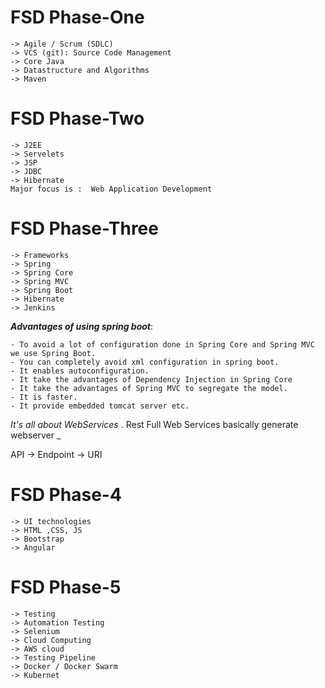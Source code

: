 
# __FSD Phase-One__

```
-> Agile / Scrum (SDLC)
-> VCS (git): Source Code Management 
-> Core Java
-> Datastructure and Algorithms
-> Maven
```

# __FSD Phase-Two__
```
-> J2EE
-> Servelets
-> JSP
-> JDBC
-> Hibernate 
Major focus is :  Web Application Development 
```

# __FSD Phase-Three__
```
-> Frameworks
-> Spring
-> Spring Core
-> Spring MVC
-> Spring Boot
-> Hibernate
-> Jenkins
```
__*Advantages of using spring boot*__: 
```
- To avoid a lot of configuration done in Spring Core and Spring MVC we use Spring Boot. 
- You can completely avoid xml configuration in spring boot.
- It enables autoconfiguration. 
- It take the advantages of Dependency Injection in Spring Core
- It take the advantages of Spring MVC to segregate the model. 
- It is faster.
- It provide embedded tomcat server etc. 
```
 _It's all about WebServices_ . Rest Full Web Services basically generate webserver _ 

API -> Endpoint -> URI 

# __FSD Phase-4__
```
-> UI technologies
-> HTML ,CSS, JS
-> Bootstrap
-> Angular 
```

# __FSD Phase-5__

```
-> Testing
-> Automation Testing
-> Selenium
-> Cloud Computing
-> AWS cloud 
-> Testing Pipeline
-> Docker / Docker Swarm
-> Kubernet
```